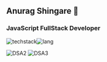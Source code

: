 ## Anurag Shingare 👋
### JavaScript FullStack Developer


![techstack](https://github.com/user-attachments/assets/9bc194d0-73d3-4db9-9868-d35725a61cf5)![lang](https://github.com/user-attachments/assets/e1988fef-c4e9-42c7-843d-32875c71535d)


![DSA2](https://github.com/user-attachments/assets/365c9c81-3b6f-4e13-84d5-d90293bc1f97)
![DSA3](https://github.com/user-attachments/assets/e88c9e04-66e2-4108-b6e0-0316d5af48a8)


